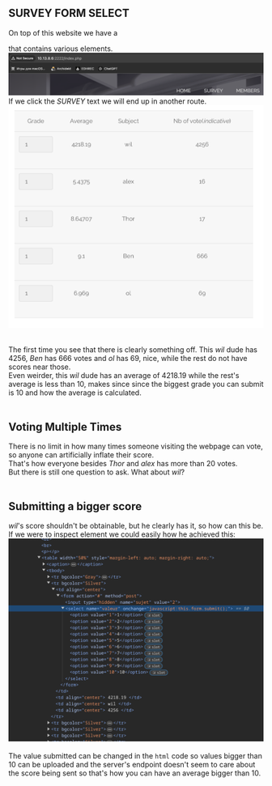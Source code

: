 ## SURVEY FORM SELECT

On top of this website we have a <code><nav></code> that contains various elements.</br>
<img src="./imgs/1.png"></br>
If we click the <i>SURVEY</i> text we will end up in another route.</br> 
<img src="./imgs/2.png"></br></br>

The first time you see that there is clearly something off. This <i>wil</i> dude has 4256, <i>Ben</i> has 666 votes and <i>ol</i> has 69, nice, while the rest do not have scores near those.</br>
Even weirder, this <i>wil</i> dude has an average of 4218.19 while the rest's average is less than 10, makes since since the biggest grade you can submit is 10 and how the average is calculated.</br></br>

# Voting Multiple Times

There is no limit in how many times someone visiting the webpage can vote, so anyone can artificially inflate their score.</br>
That's how everyone besides <i>Thor</i> and <i>alex</i> has more than 20 votes.</br>
But there is still one question to ask. What about <i>wil</i>?</br></br>

# Submitting a bigger score

<i>wil</i>'s score shouldn't be obtainable, but he clearly has it, so how can this be. If we were to inspect element we could easily how he achieved this:</br>
<img src="./imgs/3.png"></br></br>
The value submitted can be changed in the <code>html</code> code so values bigger than 10 can be uploaded and the server's endpoint doesn't seem to care about the score being sent so that's how you can have an average bigger than 10.</br>
